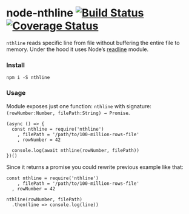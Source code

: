# node-nthline [![Build Status](https://travis-ci.org/BorisChumichev/node-nthline.svg?branch=master)](https://travis-ci.org/BorisChumichev/node-nthline) [![Coverage Status](https://coveralls.io/repos/github/BorisChumichev/node-nthline/badge.svg)](https://coveralls.io/github/BorisChumichev/node-nthline)

`nthline` reads specific line from file without buffering the entire file to memory. Under the hood it uses Node’s [readline](https://nodejs.org/api/readline.html) module.

### Install

```
npm i -S nthline
```

### Usage

Module exposes just one function: `nthline` with signature: `(rowNumber:Number, filePath:String) → Promise`.

```
(async () => {
  const nthline = require('nthline')
    , filePath = '/path/to/100-million-rows-file'
    , rowNumber = 42

  console.log(await nthline(rowNumber, filePath))
})()
```

Since it returns a promise you could rewrite previous example like that:

```
const nthline = require('nthline')
    , filePath = '/path/to/100-million-rows-file'
  , rowNumber = 42

nthline(rowNumber, filePath)
  .then(line => console.log(line))

```
